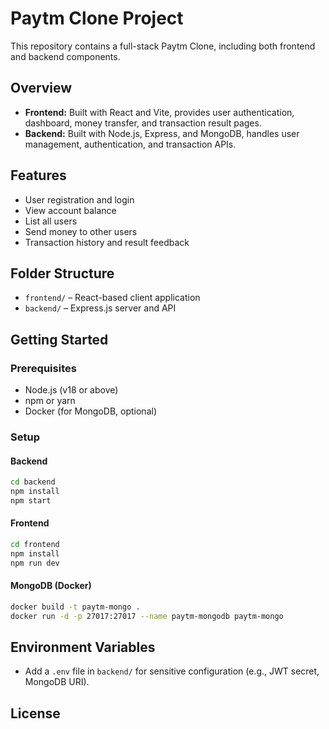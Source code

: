 # Paytm Clone Project

This repository contains a full-stack Paytm Clone, including both frontend and backend components.

## Overview

- **Frontend:** Built with React and Vite, provides user authentication, dashboard, money transfer, and transaction result pages.
- **Backend:** Built with Node.js, Express, and MongoDB, handles user management, authentication, and transaction APIs.

## Features

- User registration and login
- View account balance
- List all users
- Send money to other users
- Transaction history and result feedback

## Folder Structure

- `frontend/` – React-based client application
- `backend/` – Express.js server and API

## Getting Started

### Prerequisites

- Node.js (v18 or above)
- npm or yarn
- Docker (for MongoDB, optional)

### Setup

#### Backend

```bash
cd backend
npm install
npm start
```

#### Frontend

```bash
cd frontend
npm install
npm run dev
```

#### MongoDB (Docker)

```bash
docker build -t paytm-mongo .
docker run -d -p 27017:27017 --name paytm-mongodb paytm-mongo
```

## Environment Variables

- Add a `.env` file in `backend/` for sensitive configuration (e.g., JWT secret, MongoDB URI).

## License
